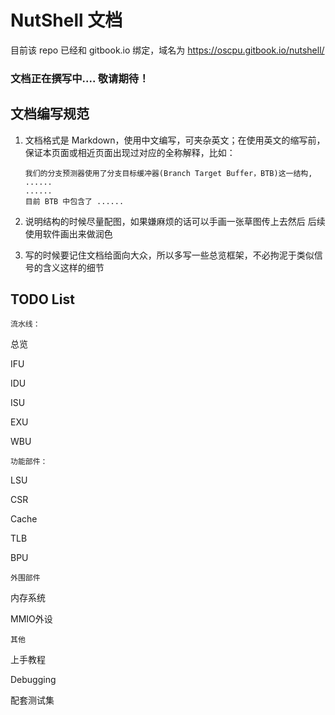 # NutShell 文档

目前该 repo 已经和 gitbook.io 绑定，域名为 https://oscpu.gitbook.io/nutshell/ 

### 文档正在撰写中.... 敬请期待！



## 文档编写规范

1. 文档格式是 Markdown，使用中文编写，可夹杂英文；在使用英文的缩写前，保证本页面或相近页面出现过对应的全称解释，比如：

   ```
   我们的分支预测器使用了分支目标缓冲器(Branch Target Buffer，BTB)这一结构, ......
   ......
   目前 BTB 中包含了 ......
   ```

2. 说明结构的时候尽量配图，如果嫌麻烦的话可以手画一张草图传上去然后 后续使用软件画出来做润色

3. 写的时候要记住文档给面向大众，所以多写一些总览框架，不必拘泥于类似信号的含义这样的细节



## TODO List

`流水线：`

总览

IFU

IDU

ISU

EXU

WBU

`功能部件：`

LSU

CSR

Cache

TLB

BPU

`外围部件`

内存系统

MMIO外设

`其他`

上手教程

Debugging

配套测试集





